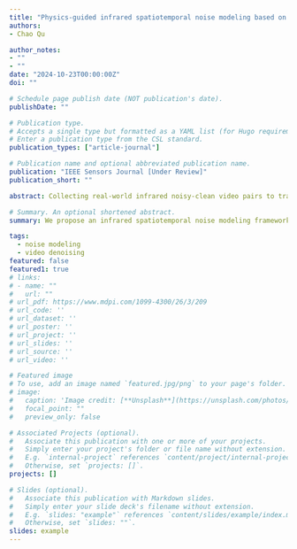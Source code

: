 ```yaml
---
title: "Physics-guided infrared spatiotemporal noise modeling based on hybrid neural representation"
authors:
- Chao Qu

author_notes:
- ""
- ""
date: "2024-10-23T00:00:00Z"
doi: ""

# Schedule page publish date (NOT publication's date).
publishDate: ""

# Publication type.
# Accepts a single type but formatted as a YAML list (for Hugo requirements).
# Enter a publication type from the CSL standard.
publication_types: ["article-journal"]

# Publication name and optional abbreviated publication name.
publication: "IEEE Sensors Journal [Under Review]"
publication_short: ""

abstract: Collecting real-world infrared noisy-clean video pairs to train deep video denoising networks is challenging; therefore, these networks typically rely on synthetic data generated from noise models. Existing models primarily focus on the spatial distribution of noise but often fail to accurately capture the complexity of temporal variations in infrared noise within dynamic scenes, which limits the performance of denoising networks. To address this issue, we propose an infrared spatiotemporal noise modeling framework (IRSTN) based on hybrid neural representation, which leverages unpaired video data to simulate real-world noise. The key of IRSTN lies in its independent and compact representation of the spatial and temporal distributions of noise. Specifically, IRSTN first obtains spatial embeddings by introducing physical-based noise prior to capture the spatial context of noise; secondly, it generates temporal embeddings using position encoding of the frame index to describe the temporal correlations of noise. Subsequently, IRSTN constructs hybrid neural representations of noise that deeply integrate spatial and temporal embeddings while implicitly modeling the complex spatiotemporal distribution of infrared noise through recurrent adversarial learning. Furthermore, by constraining the consistency of noise intensity in both the forward and backward recursions, it effectively suppresses temporal artifacts that may appear in the generated noisy videos. To validate the effectiveness of IRSTN, we collected a real-world infrared video denoising dataset for training and benchmarking. Qualitative experiments indicate that the infrared noise generated by IRSTN is highly similar to real noise in terms of spatiotemporal distribution. Extensive denoising experiments demonstrate that IRSTN endows infrared video denoising networks with highly competitive performance in real-world scenarios.

# Summary. An optional shortened abstract.
summary: We propose an infrared spatiotemporal noise modeling framework (IRSTN) based on hybrid neural representation, which leverages unpaired video data to simulate real-world noise.

tags:
  - noise modeling
  - video denoising
featured: false
featured1: true
# links:
# - name: ""
#   url: ""
# url_pdf: https://www.mdpi.com/1099-4300/26/3/209
# url_code: ''
# url_dataset: ''
# url_poster: ''
# url_project: ''
# url_slides: ''
# url_source: ''
# url_video: ''

# Featured image
# To use, add an image named `featured.jpg/png` to your page's folder. 
# image:
#   caption: 'Image credit: [**Unsplash**](https://unsplash.com/photos/jdD8gXaTZsc)'
#   focal_point: ""
#   preview_only: false

# Associated Projects (optional).
#   Associate this publication with one or more of your projects.
#   Simply enter your project's folder or file name without extension.
#   E.g. `internal-project` references `content/project/internal-project/index.md`.
#   Otherwise, set `projects: []`.
projects: []

# Slides (optional).
#   Associate this publication with Markdown slides.
#   Simply enter your slide deck's filename without extension.
#   E.g. `slides: "example"` references `content/slides/example/index.md`.
#   Otherwise, set `slides: ""`.
slides: example
---
```


<!-- {{% callout note %}}
Click the *Cite* button above to demo the feature to enable visitors to import publication metadata into their reference management software.
{{% /callout %}}

{{% callout note %}}
Create your slides in Markdown - click the *Slides* button to check out the example.
{{% /callout %}} -->

<!-- Add the publication's **full text** or **supplementary notes** here. You can use rich formatting such as including [code, math, and images](https://docs.hugoblox.com/content/writing-markdown-latex/). -->
